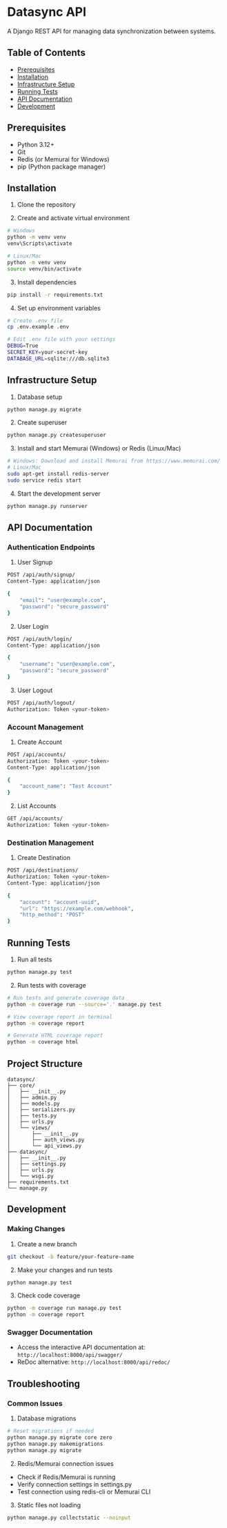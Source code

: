 # Datasync API

A Django REST API for managing data synchronization between systems.

## Table of Contents
- [Prerequisites](#prerequisites)
- [Installation](#installation)
- [Infrastructure Setup](#infrastructure-setup)
- [Running Tests](#running-tests)
- [API Documentation](#api-documentation)
- [Development](#development)

## Prerequisites
- Python 3.12+
- Git
- Redis (or Memurai for Windows)
- pip (Python package manager)

## Installation

1. Clone the repository

2. Create and activate virtual environment

```bash
# Windows
python -m venv venv
venv\Scripts\activate

# Linux/Mac
python -m venv venv
source venv/bin/activate
```

3. Install dependencies
```bash
pip install -r requirements.txt
```

4. Set up environment variables
```bash
# Create .env file
cp .env.example .env

# Edit .env file with your settings
DEBUG=True
SECRET_KEY=your-secret-key
DATABASE_URL=sqlite:///db.sqlite3
```

## Infrastructure Setup

1. Database setup
```bash
python manage.py migrate
```

2. Create superuser
```bash
python manage.py createsuperuser
```

3. Install and start Memurai (Windows) or Redis (Linux/Mac)
```bash
# Windows: Download and install Memurai from https://www.memurai.com/
# Linux/Mac
sudo apt-get install redis-server
sudo service redis start
```

4. Start the development server
```bash
python manage.py runserver
```

## API Documentation

### Authentication Endpoints

1. User Signup
```bash
POST /api/auth/signup/
Content-Type: application/json

{
    "email": "user@example.com",
    "password": "secure_password"
}
```

2. User Login
```bash
POST /api/auth/login/
Content-Type: application/json

{
    "username": "user@example.com",
    "password": "secure_password"
}
```

3. User Logout
```bash
POST /api/auth/logout/
Authorization: Token <your-token>
```

### Account Management

1. Create Account
```bash
POST /api/accounts/
Authorization: Token <your-token>
Content-Type: application/json

{
    "account_name": "Test Account"
}
```

2. List Accounts
```bash
GET /api/accounts/
Authorization: Token <your-token>
```

### Destination Management

1. Create Destination
```bash
POST /api/destinations/
Authorization: Token <your-token>
Content-Type: application/json

{
    "account": "account-uuid",
    "url": "https://example.com/webhook",
    "http_method": "POST"
}
```

## Running Tests

1. Run all tests
```bash
python manage.py test
```

2. Run tests with coverage
```bash
# Run tests and generate coverage data
python -m coverage run --source='.' manage.py test

# View coverage report in terminal
python -m coverage report

# Generate HTML coverage report
python -m coverage html
```

## Project Structure
```
datasync/
├── core/
│   ├── __init__.py
│   ├── admin.py
│   ├── models.py
│   ├── serializers.py
│   ├── tests.py
│   ├── urls.py
│   └── views/
│       ├── __init__.py
│       ├── auth_views.py
│       └── api_views.py
├── datasync/
│   ├── __init__.py
│   ├── settings.py
│   ├── urls.py
│   └── wsgi.py
├── requirements.txt
└── manage.py
```

## Development

### Making Changes
1. Create a new branch
```bash
git checkout -b feature/your-feature-name
```

2. Make your changes and run tests
```bash
python manage.py test
```

3. Check code coverage
```bash
python -m coverage run manage.py test
python -m coverage report
```

### Swagger Documentation
- Access the interactive API documentation at: `http://localhost:8000/api/swagger/`
- ReDoc alternative: `http://localhost:8000/api/redoc/`

## Troubleshooting

### Common Issues

1. Database migrations
```bash
# Reset migrations if needed
python manage.py migrate core zero
python manage.py makemigrations
python manage.py migrate
```

2. Redis/Memurai connection issues
- Check if Redis/Memurai is running
- Verify connection settings in settings.py
- Test connection using redis-cli or Memurai CLI

3. Static files not loading
```bash
python manage.py collectstatic --noinput
```
